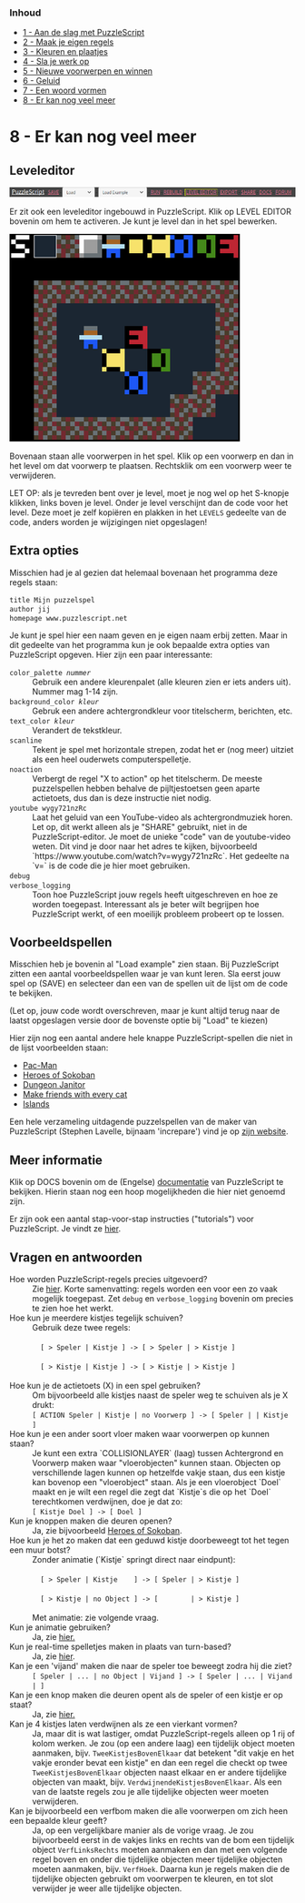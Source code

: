 ### Inhoud

- [1 - Aan de slag met PuzzleScript](1-aan-de-slag-met-puzzlescript.md)
- [2 - Maak je eigen regels](2-maak-je-eigen-regels.md)
- [3 - Kleuren en plaatjes](3-kleuren-en-plaatjes.md)
- [4 - Sla je werk op](4-sla-je-werk-op.md)
- [5 - Nieuwe voorwerpen en winnen](5-nieuwe-voorwerpen-en-winnen.md)
- [6 - Geluid](6-geluid.md)
- [7 - Een woord vormen](7-een-woord-vormen.md)
- [8 - Er kan nog veel meer](8-er-kan-nog-veel-meer.md)

# 8 - Er kan nog veel meer

## Leveleditor

<img src="images/puzzlescript-header-leveleditor.png" />

Er zit ook een leveleditor ingebouwd in PuzzleScript. Klik op LEVEL EDITOR bovenin om hem te activeren. Je kunt je level dan in het spel bewerken.

<img src="images/leveleditor.png" />

Bovenaan staan alle voorwerpen in het spel. Klik op een voorwerp en dan in het level om dat voorwerp te plaatsen. Rechtsklik om een voorwerp weer te verwijderen.

LET OP: als je tevreden bent over je level, moet je nog wel op het S-knopje klikken, links boven je level. Onder je level verschijnt dan de code voor het level. Deze moet je zelf kopi&euml;ren en plakken in het `LEVELS` gedeelte van de code, anders worden je wijzigingen niet opgeslagen!

## Extra opties

Misschien had je al gezien dat helemaal bovenaan het programma deze regels staan:

```
title Mijn puzzelspel
author jij
homepage www.puzzlescript.net
```

Je kunt je spel hier een naam geven en je eigen naam erbij zetten. Maar in dit gedeelte van het programma kun je ook bepaalde extra opties van PuzzleScript opgeven. Hier zijn een paar interessante:

<dl>

  <dt><code>color_palette <em>nummer</em></code></dt>
  <dd>Gebruik een andere kleurenpalet (alle kleuren zien er iets anders uit). Nummer mag 1-14 zijn.</dd>

  <dt><code>background_color <em>kleur</em></code></dt>
  <dd>Gebruk een andere achtergrondkleur voor titelscherm, berichten, etc.</dd>

  <dt><code>text_color <em>kleur</em></code></dt>
  <dd>Verandert de tekstkleur.</dd>

  <dt><code>scanline</code></dt>
  <dd>Tekent je spel met horizontale strepen, zodat het er (nog meer) uitziet als een heel ouderwets computerspelletje.</dd>
  
  <dt><code>noaction</code></dt>
  <dd>Verbergt de regel "X to action" op het titelscherm. De meeste puzzelspellen hebben behalve de pijltjestoetsen geen aparte actietoets,
  dus dan is deze instructie niet nodig.</dd>

  <dt><code>youtube wygy721nzRc</code></dt>
  <dd>Laat het geluid van een YouTube-video als achtergrondmuziek horen. Let op, dit werkt alleen als je "SHARE" gebruikt, niet in de PuzzleScript-editor. Je moet de unieke "code" van de youtube-video weten. Dit vind je door naar het adres te kijken, bijvoorbeeld `https://www.youtube.com/watch?v=wygy721nzRc`. Het gedeelte na `v=` is de code die je hier moet gebruiken.</dd>

  <dt><code>debug<br/>verbose_logging</code></dt>
  <dd>Toon hoe PuzzleScript jouw regels heeft uitgeschreven en hoe ze worden toegepast. Interessant als je beter wilt begrijpen hoe PuzzleScript werkt, of een moeilijk probleem probeert op te lossen.</dd>

</dl>

## Voorbeeldspellen

Misschien heb je bovenin al "Load example" zien staan. Bij PuzzleScript zitten een aantal voorbeeldspellen waar je van kunt leren. Sla eerst jouw spel op (SAVE) en selecteer dan een van de spellen uit de lijst om de code te bekijken.

(Let op, jouw code wordt overschreven, maar je kunt altijd terug naar de laatst opgeslagen versie door de bovenste optie bij "Load" te kiezen)

Hier zijn nog een aantal andere hele knappe PuzzleScript-spellen die niet in de lijst voorbeelden staan:

  - [Pac-Man](https://www.puzzlescript.net/play.html?p=6847686)
  - [Heroes of Sokoban](https://www.puzzlescript.net/play.html?p=6860122)
  - [Dungeon Janitor](https://www.puzzlescript.net/play.html?p=6866423)
  - [Make friends with every cat](https://w.itch.io/herding-cats)
  - [Islands](https://rosden.itch.io/islands)

Een hele verzameling uitdagende puzzelspellen van de maker van PuzzleScript (Stephen Lavelle, bijnaam 'increpare') vind je op [zijn website](https://www.increpare.com/).


## Meer informatie

Klik op DOCS bovenin om de (Engelse) [documentatie](https://www.puzzlescript.net/Documentation/documentation.html) van PuzzleScript te bekijken. Hierin staan nog een hoop mogelijkheden die hier niet genoemd zijn.

Er zijn ook een aantal stap-voor-stap instructies ("tutorials") voor PuzzleScript. Je vindt ze [hier](https://stuartspixelgames.com/puzzle-script-tutorials/).


## Vragen en antwoorden

<dl>

  <dt>Hoe worden PuzzleScript-regels precies uitgevoerd?</dt>
  <dd>Zie <a href="https://www.puzzlescript.net/Documentation/executionorder.html">hier</a>. Korte samenvatting: regels worden een voor een zo vaak mogelijk toegepast. Zet <code>debug</code> en <code>verbose_logging</code> bovenin om precies te zien hoe het werkt.</dd>

  <dt>Hoe kun je meerdere kistjes tegelijk schuiven?</dt>
  <dd>Gebruik deze twee regels:<br/><code>
  [ > Speler | Kistje ] -> [ > Speler | > Kistje ]<br/>
  [ > Kistje | Kistje ] -> [ > Kistje | > Kistje ]
  </code></dd>

  <dt>Hoe kun je de actietoets (X) in een spel gebruiken?</dt>
  <dd>Om bijvoorbeeld alle kistjes naast de speler weg te schuiven als je X drukt:<br/>
  <code>[ ACTION Speler | Kistje | no Voorwerp ] -> [ Speler | | Kistje ]</code>
  </dd>

  <dt>Hoe kun je een ander soort vloer maken waar voorwerpen op kunnen staan?</dt>
  <dd>Je kunt een extra `COLLISIONLAYER` (laag) tussen Achtergrond en Voorwerp maken waar "vloerobjecten" kunnen staan. Objecten op verschillende lagen kunnen op hetzelfde vakje staan, dus een kistje kan bovenop een "vloerobject" staan. Als je een vloerobject `Doel` maakt en je wilt een regel die zegt dat `Kistje`s die op het `Doel` terechtkomen verdwijnen, doe je dat zo:<br/>
  <code>[ Kistje Doel ] -> [ Doel ]</code></dd>

  <dt>Kun je knoppen maken die deuren openen?</dt>
  <dd>Ja, zie bijvoorbeeld <a href="https://www.puzzlescript.net/editor.html?hack=6860122">Heroes of Sokoban</a>.</dd>

  <dt>Hoe kun je het zo maken dat een geduwd kistje doorbeweegt tot het tegen een muur botst?</dt>
  <dd>Zonder animatie (`Kistje` springt direct naar eindpunt):<br/>
  <code>
  [ > Speler | Kistje    ] -> [ Speler | > Kistje ]<br/>
  [ > Kistje | no Object ] -> [        | > Kistje ]
  </code><br/>
  Met animatie: zie volgende vraag.
  </dd>

  <dt>Kun je animatie gebruiken?</dt>
  <dd>Ja, zie <a href="https://stuartspixelgames.com/2017/04/06/how-to-do-animation-in-puzzlescript/">hier.</a></dd>

  <dt>Kun je real-time spelletjes maken in plaats van turn-based?</dt>
  <dd>Ja, zie <a href="https://www.puzzlescript.net/Documentation/realtime.html">hier</a>.</dd>

  <dt>Kan je een 'vijand' maken die naar de speler toe beweegt zodra hij die ziet?</dt>
  <dd><code>[ Speler | ... | no Object | Vijand ] -> [ Speler | ... | Vijand | ]</code></dd>

  <dt>Kan je een knop maken die deuren opent als de speler of een kistje er op staat?</dt>
  <dd>Ja, zie <a href="https://stuartspixelgames.com/2016/06/05/checking-multiple-conditions-in-puzzle-script/">hier.</a></dd>

  <dt>Kan je 4 kistjes laten verdwijnen als ze een vierkant vormen?</dt>
  <dd>Ja, maar dit is wat lastiger, omdat PuzzleScript-regels alleen op 1 rij of kolom werken. Je zou (op een andere laag) een tijdelijk object moeten aanmaken, bijv. <code>TweeKistjesBovenElkaar</code> dat betekent "dit vakje en het vakje eronder bevat een kistje" en dan een regel die checkt op twee <code>TweeKistjesBovenElkaar</code> objecten naast elkaar en er andere tijdelijke objecten van maakt, bijv. <code>VerdwijnendeKistjesBovenElkaar</code>. Als een van de laatste regels zou je alle tijdelijke objecten weer moeten verwijderen.</a></dd>

  <dt>Kan je bijvoorbeeld een verfbom maken die alle voorwerpen om zich heen een bepaalde kleur geeft?</dt>
  <dd>Ja, op een vergelijkbare manier als de vorige vraag. Je zou bijvoorbeeld eerst in de vakjes links en rechts van de bom een tijdelijk object <code>VerfLinksRechts</code> moeten aanmaken en dan met een volgende regel boven en onder die tijdelijke objecten meer tijdelijke objecten moeten aanmaken, bijv. <code>VerfHoek</code>. Daarna kun je regels maken die de tijdelijke objecten gebruikt om voorwerpen te kleuren, en tot slot verwijder je weer alle tijdelijke objecten.</a></dd>

</dl>


